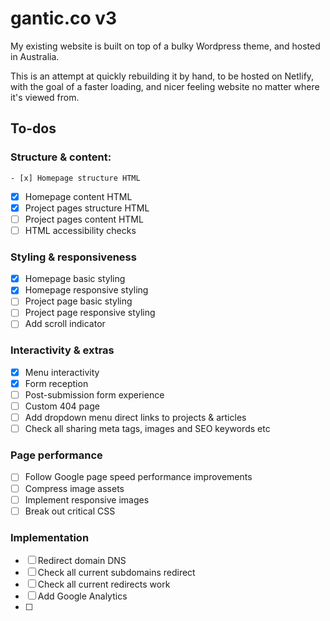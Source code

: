 # gantic.co v3

My existing website is built on top of a bulky Wordpress theme, and hosted in Australia.

This is an attempt at quickly rebuilding it by hand, to be hosted on Netlify, with the goal of a faster loading, and nicer feeling website no matter where it's viewed from.

## To-dos
### Structure & content:
	- [x] Homepage structure HTML
  - [x] Homepage content HTML
  - [x] Project pages structure HTML
  - [ ] Project pages content HTML
  - [ ] HTML accessibility checks

### Styling & responsiveness
  - [x] Homepage basic styling
  - [x] Homepage responsive styling
  - [ ] Project page basic styling
  - [ ] Project page responsive styling
  - [ ] Add scroll indicator

### Interactivity & extras
  - [x] Menu interactivity
  - [x] Form reception
  - [ ] Post-submission form experience
  - [ ] Custom 404 page
  - [ ] Add dropdown menu direct links to projects & articles
  - [ ] Check all sharing meta tags, images and SEO keywords etc

### Page performance
  - [ ] Follow Google page speed performance improvements
  - [ ] Compress image assets
  - [ ] Implement responsive images
  - [ ] Break out critical CSS

### Implementation
  - [ ] Redirect domain DNS
  - [ ] Check all current subdomains redirect
  - [ ] Check all current redirects work
  - [ ] Add Google Analytics
  - [ ]
